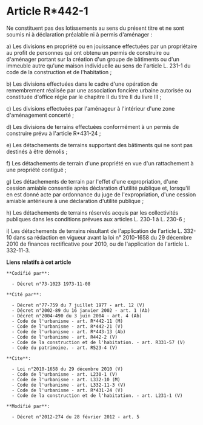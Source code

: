 # Article R*442-1

Ne constituent pas des lotissements au sens du présent titre et ne sont soumis ni à déclaration préalable ni à permis
d'aménager : 

a) Les divisions en propriété ou en jouissance effectuées par un propriétaire au profit de personnes qui ont obtenu un permis
de construire ou d'aménager portant sur la création d'un groupe de bâtiments ou d'un immeuble autre qu'une maison
individuelle au sens de l'article L. 231-1 du code de la construction et de l'habitation ; 

b) Les divisions effectuées dans le cadre d'une opération de remembrement réalisée par une association foncière urbaine
autorisée ou constituée d'office régie par le chapitre II du titre II du livre III ; 

c) Les divisions effectuées par l'aménageur à l'intérieur d'une zone d'aménagement concerté ; 

d) Les divisions de terrains effectuées conformément à un permis de construire prévu à l'article R*431-24 ; 

e) Les détachements de terrains supportant des bâtiments qui ne sont pas destinés à être démolis ; 

f) Les détachements de terrain d'une propriété en vue d'un rattachement à une propriété contiguë ; 

g) Les détachements de terrain par l'effet d'une expropriation, d'une cession amiable consentie après déclaration d'utilité
publique et, lorsqu'il en est donné acte par ordonnance du juge de l'expropriation, d'une cession amiable antérieure à une
déclaration d'utilité publique ; 

h) Les détachements de terrains réservés acquis par les collectivités publiques dans les conditions prévues aux articles L.
230-1 à L. 230-6 ; 

i) Les détachements de terrains résultant de l'application de l'article L. 332-10 dans sa rédaction en vigueur avant la loi
n° 2010-1658 du 29 décembre 2010 de finances rectificative pour 2010, ou de l'application de l'article L. 332-11-3.

**Liens relatifs à cet article**

	**Codifié par**:

	  - Décret n°73-1023 1973-11-08

	**Cité par**:

	  - Décret n°77-759 du 7 juillet 1977 - art. 12 (V)
	  - Décret n°2002-89 du 16 janvier 2002 - art. 1 (Ab)
	  - Décret n°2004-490 du 3 juin 2004 - art. 4 (Ab)
	  - Code de l'urbanisme - art. R*442-11 (M)
	  - Code de l'urbanisme - art. R*442-21 (V)
	  - Code de l'urbanisme - art. R*443-13 (Ab)
	  - Code de l'urbanisme - art. R442-2 (V)
	  - Code de la construction et de l'habitation. - art. R331-57 (V)
	  - Code du patrimoine. - art. R523-4 (V)

	**Cite**:

	  - Loi n°2010-1658 du 29 décembre 2010 (V)
	  - Code de l'urbanisme - art. L230-1 (V)
	  - Code de l'urbanisme - art. L332-10 (M)
	  - Code de l'urbanisme - art. L332-11-3 (V)
	  - Code de l'urbanisme - art. R*431-24 (V)
	  - Code de la construction et de l'habitation. - art. L231-1 (V)

	**Modifié par**:

	  - Décret n°2012-274 du 28 février 2012 - art. 5
